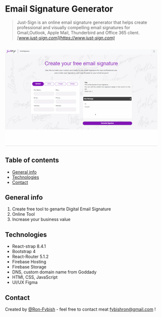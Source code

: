 # Email Signature Generator

> Just-Sign is an online email signature generator that helps create professional and visually compelling email signatures
> for Gmail,Outlook, Apple Mail, Thunderbird and Office 365 client.
>*[www.just-sign.com](https://www.just-sign.com)*


![](guides.gif)
---


## Table of contents
* [General info](#general-info)
* [Technologies](#technologies)
* [Contact](#contact)

## General info
1. Create free tool to genarte Digital Email Signature
2. Online Tool
3. Increase your business value

## Technologies
* React-strap 8.4.1
* Bootstrap 4
* React-Router 5.1.2
* Firebase Hosting
* Firebase Storage
* DNS, custom domain name from Goddady 
* HTMl, CSS, JavaScript
* UI/UX Figma 


## Contact
Created by [@Ron-Fybish](https://www.linkedin.com/in/ron-fybish-9b0194157/) - feel free to contact meat <fybishron@gmail.com> !

